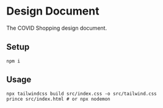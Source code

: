 # Design Document
The COVID Shopping design document.

## Setup
```
npm i
```

## Usage
```
npx tailwindcss build src/index.css -o src/tailwind.css
prince src/index.html # or npx nodemon
```
